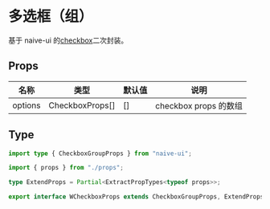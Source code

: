 # 多选框（组）

基于 naive-ui 的[checkbox](https://www.naiveui.com/zh-CN/os-theme/components/checkbox)二次封装。

## Props

| 名称    | 类型            | 默认值 | 说明                  |
| ------- | --------------- | ------ | --------------------- |
| options | CheckboxProps[] | []     | checkbox props 的数组 |

## Type

```ts
import type { CheckboxGroupProps } from "naive-ui";

import { props } from "./props";

type ExtendProps = Partial<ExtractPropTypes<typeof props>>;

export interface WCheckboxProps extends CheckboxGroupProps, ExtendProps {}
```
